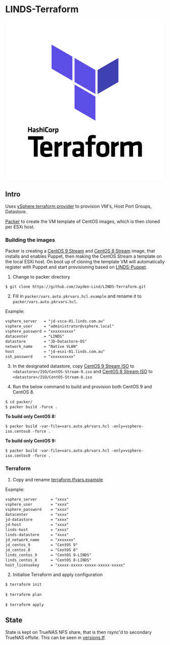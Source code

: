 # LINDS-Terraform

![terraform](img/tf.png)

## Intro

Uses [vSphere terraform provider](https://registry.terraform.io/providers/hashicorp/vsphere/2.2.0) to provision VM's, Host Port Groups, Datastore.

[Packer](https://www.packer.io/) to create the VM template of CentOS images, which is then cloned per ESXi host.


### Building the images

Packer is creating a [CentOS 9 Stream](https://centos.org/stream9/) and [CentOS 8 Stream](http://isoredirect.centos.org/centos/8-stream/isos/x86_64/) image, that installs and enables Puppet, then making the CentOS Stream a template on the local ESXi host. On boot up of cloning the template VM will automatically register with Puppet and start provisioning based on [LINDS-Puppet](https://github.com/Jayden-Lind/LINDS-Puppet).

1. Change to packer directory

```shell
$ git clone https://github.com/Jayden-Lind/LINDS-Terraform.git
```

2. Fill in `packer/vars.auto.pkrvars.hcl.example` and rename it to `packer/vars.auto.pkrvars.hcl`.

Example:
```
vsphere_server   = "jd-vsca-01.linds.com.au"
vsphere_user     = "administrator@vsphere.local"
vsphere_password = "xxxxxxxxxx"
datacenter       = "LINDS"
datastore        = "JD-Datastore-OS"
network_name     = "Native VLAN"
host             = "jd-esxi-01.linds.com.au"
ssh_password     = "xxxxxxxxxx"
```

3. In the designated datastore, copy [CentOS 9 Stream ISO](https://mirrors.centos.org/mirrorlist?path=/9-stream/BaseOS/x86_64/iso/CentOS-Stream-9-latest-x86_64-dvd1.iso&redirect=1&protocol=https) to `<datastore>/ISO/CentOS-Stream-9.iso` and [CentOS 8 Stream ISO](http://isoredirect.centos.org/centos/8-stream/isos/x86_64/) to `<datastore>/ISO/CentOS-Stream-8.iso`

4. Run the below command to build and provision both CentOS 9 and CentOS 8.

```shell
$ cd packer/
$ packer build -force .
```

**To build only CentOS 8:**

```shell
$ packer build -var-file=vars.auto.pkrvars.hcl -only=vsphere-iso.centos8 -force .
```

**To build only CentOS 9:**

```shell
$ packer build -var-file=vars.auto.pkrvars.hcl -only=vsphere-iso.centos9 -force .
```

### Terraform

1. Copy and rename [terraform.tfvars.example](/terraform.tfvars.example)

Example:
```
vsphere_server      = "xxxx"
vsphere_user        = "xxxx"
vsphere_password    = "xxxx"
datacenter          = "xxxx"
jd-datastore        = "xxxx"
jd-host             = "xxxx"
linds-host          = "xxxx"
linds-datastore     = "xxxx"
jd_network_name     = "xxxxxxx"
jd_centos_9         = "CentOS 9"
jd_centos_8         = "CentOS 8"
linds_centos_9      = "CentOS 9-LINDS"
linds_centos_8      = "CentOS 8-LINDS"
host_licensekey     = "xxxxx-xxxxx-xxxxx-xxxxx-xxxxx"
```

2. Initialise Terraform and apply configuration

```shell
$ terraform init

$ terraform plan

$ terraform apply
```
## State

State is kept on TrueNAS NFS share, that is then rsync'd to secondary TrueNAS offsite. This can be seen in [versions.tf](/versions.tf).